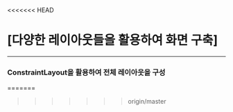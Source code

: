 <<<<<<< HEAD
# [다양한 레이아웃들을 활용하여 화면 구축]
***

### ConstraintLayout을 활용하여 전체 레이아웃을 구성
=======
>>>>>>> origin/master


